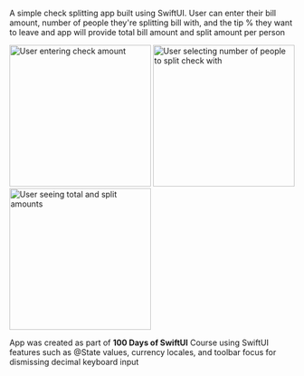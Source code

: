 A simple check splitting app built using SwiftUI.
User can enter their bill amount, number of people they're splitting bill with, and the tip % they want to leave and app will provide total bill amount and split amount per person


<p float="left">
  <img alt="User entering check amount" src="https://github.com/anthonycandelino/WeSplit/assets/32252982/5e70f87b-6877-4d6f-adee-1348f574b30c" width="250" />
  <img alt="User selecting number of people to split check with" src="https://github.com/anthonycandelino/WeSplit/assets/32252982/8b5ea981-6ef9-4f69-8186-758ebc9a4357" width="250" /> 
  <img alt="User seeing total and split amounts" src="https://github.com/anthonycandelino/WeSplit/assets/32252982/ce456d37-01b3-4db0-932f-63b68cc681c9" width="250" />
</p>

App was created as part of **100 Days of SwiftUI** Course using SwiftUI features such as @State values, currency locales, and toolbar focus for dismissing decimal keyboard input
